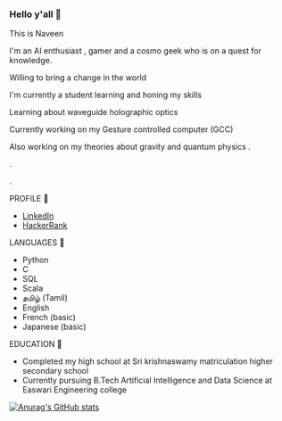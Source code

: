 ### Hello y'all 👋

This is Naveen 

I'm an AI enthusiast , gamer and a cosmo geek who is on a quest for knowledge.

Willing to bring a change in the world

I'm currently a student learning and honing my skills

Learning about waveguide holographic optics 

Currently working on my Gesture controlled computer (GCC)

Also working on my theories about gravity and quantum physics
.

.

.

PROFILE 📘

- [LinkedIn](https://www.linkedin.com/in/naveen-kumar-s-921990210/)
- [HackerRank](https://www.hackerrank.com/snaveenkumar343)


LANGUAGES 🧠

- Python
- C
- SQL
- Scala
- தமிழ் (Tamil) 
- English
- French (basic)
- Japanese (basic)

EDUCATION 🏫

- Completed my high school at Sri krishnaswamy matriculation higher secondary school 
- Currently pursuing B.Tech Artificial Intelligence and Data Science at Easwari Engineering college 

  



<!--
**0EnIgma1/0EnIgma1** is a ✨ _special_ ✨ repository because its `README.md` (this file) appears on your GitHub profile.

Here are some ideas to get you started:

- 🔭 I’m currently working on ...
- 🌱 I’m currently learning ...
- 👯 I’m looking to collaborate on ...
- 🤔 I’m looking for help with ...
- 💬 Ask me about ...
- 📫 How to reach me: ...
- 😄 Pronouns: ...
- ⚡ Fun fact: ...
-->
[![Anurag's GitHub stats](https://github-readme-stats.vercel.app/api?username=0EnIgma1&hide=prs,issues,contribs&count_private=true&show_icons=true&theme=tokyonight)](https://github.com/anuraghazra/github-readme-stats)
